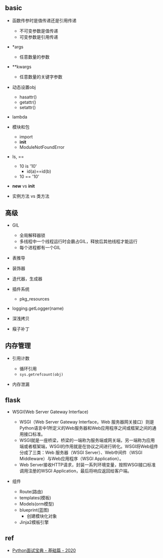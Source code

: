 




## basic

+ 函数传参时是值传递还是引用传递
    + 不可变参数是值传递
    + 可变参数是引用传递

+ *args
    + 任意数量的参数

+ **kwargs
    + 任意数量的关键字参数

+ 动态设置obj
    + hasattr()
    + getattr()
    + setattr()

+ lambda

+  模块和包
	+ import
	+ __init__
    + ModuleNotFoundError

+  Is, ==
	+ 10 is '10'
		+  id(a)==id(b)
    + 10 == '10'

+ __new__ vs __init__

+ 实例方法 vs 类方法

## 高级
+ GIL
    + 全局解释器锁
    + 多线程中一个线程运行时会霸占GIL，释放后其他线程才能运行
    + 每个进程都有一个GIL

+ 表推导

+ 装饰器

+ 迭代器，生成器

+ 插件系统
    + pkg_resources

+ logging.getLogger(name) 

+ 深浅拷贝

+ 瘊子补丁

## 内存管理

+ 引用计数
    + 循环引用
    + `sys.getrefcount(obj)`

+ 内存泄漏

## flask

+ WSGI(Web Server Gateway Interface)
    + WSGI（Web Server Gateway Interface，Web 服务器网关接口）则是Python语言中1所定义的Web服务器和Web应用程序之间或框架之间的通用接口标准。
    + WSGI就是一座桥梁，桥梁的一端称为服务端或网关端，另一端称为应用端或者框架端，WSGI的作用就是在协议之间进行转化。WSGI将Web组件分成了三类：Web 服务器（WSGI Server）、Web中间件（WSGI Middleware）与Web应用程序（WSGI Application）。
    + Web Server接收HTTP请求，封装一系列环境变量，按照WSGI接口标准调用注册的WSGI Application，最后将响应返回给客户端。

+ 组件
    + Route(路由)
    + templates(模板)
    + Models(orm模型)
    + blueprint(蓝图)
        + 创建模块化对象
    + Jinja2模板引擎


## ref

+ [Python面试宝典 - 基础篇 - 2020](https://github.com/jackfrued/Python-Interview-Bible/blob/master/Python%E9%9D%A2%E8%AF%95%E5%AE%9D%E5%85%B8-%E5%9F%BA%E7%A1%80%E7%AF%87-2020.md)